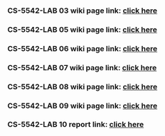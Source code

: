 ### CS-5542-LAB 03 wiki page link: [click here](https://github.com/liuyunl777/CS-5542-LAB/wiki/CS-5542-LAB-03-WIKI-PAGE)
### CS-5542-LAB 05 wiki page link: [click here](https://github.com/liuyunl777/CS-5542-LAB/wiki/CS-5542-LAB-05-WIKI-PAGE)
### CS-5542-LAB 06 wiki page link: [click here](https://github.com/liuyunl777/CS-5542-LAB/wiki/CS-5542-LAB-06-WIKI-PAGE)
### CS-5542-LAB 07 wiki page link: [click here](https://github.com/liuyunl777/CS-5542-LAB/wiki/CS-5542-LAB-07-WIKI-PAGE)
### CS-5542-LAB 08 wiki page link: [click here](https://github.com/liuyunl777/CS-5542-LAB/wiki/CS-5542-LAB-08-WIKI-PAGE)
### CS-5542-LAB 09 wiki page link: [click here](https://github.com/liuyunl777/CS-5542-LAB/blob/master/Lab%2009/documentation/lab9%20reprot.pdf)
### CS-5542-LAB 10 report link: [click here](https://github.com/liuyunl777/CS-5542-LAB/blob/master/Lab%2010/documentation/lab%2010%20report.pdf)
